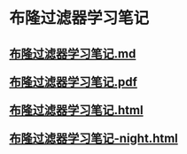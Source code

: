 # 布隆过滤器学习笔记

<h2>

[布隆过滤器学习笔记.md](布隆过滤器学习笔记.md)

[布隆过滤器学习笔记.pdf](布隆过滤器学习笔记.pdf)

[布隆过滤器学习笔记.html](布隆过滤器学习笔记.html)

[布隆过滤器学习笔记-night.html](布隆过滤器学习笔记-night.html)

</h2>
